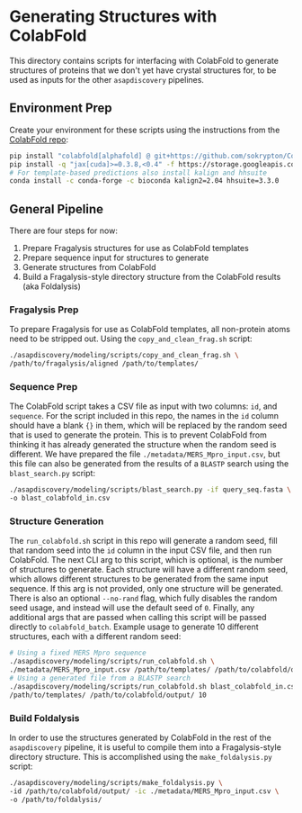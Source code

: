 # Generating Structures with ColabFold

This directory contains scripts for interfacing with ColabFold to generate
structures of proteins that we don't yet have crystal structures for, to be
used as inputs for the other `asapdiscovery` pipelines.

## Environment Prep
Create your environment for these scripts using the instructions from the
[ColabFold repo](https://github.com/sokrypton/ColabFold/):
```bash
pip install "colabfold[alphafold] @ git+https://github.com/sokrypton/ColabFold"
pip install -q "jax[cuda]>=0.3.8,<0.4" -f https://storage.googleapis.com/jax-releases/jax_cuda_releases.html
# For template-based predictions also install kalign and hhsuite
conda install -c conda-forge -c bioconda kalign2=2.04 hhsuite=3.3.0
```

## General Pipeline
There are four steps for now:
1. Prepare Fragalysis structures for use as ColabFold templates
2. Prepare sequence input for structures to generate
3. Generate structures from ColabFold
4. Build a Fragalysis-style directory structure from the ColabFold results
(aka Foldalysis)

### Fragalysis Prep
To prepare Fragalysis for use as ColabFold templates, all non-protein atoms
need to be stripped out. Using the `copy_and_clean_frag.sh` script:
```bash
./asapdiscovery/modeling/scripts/copy_and_clean_frag.sh \
/path/to/fragalysis/aligned /path/to/templates/
```

### Sequence Prep
The ColabFold script takes a CSV file as input with two columns: `id`, and
`sequence`. For the script included in this repo, the names in the `id` column
should have a blank `{}` in them, which will be replaced by the random seed
that is used to generate the protein. This is to prevent ColabFold from thinking
it has already generated the structure when the random seed is different. We
have prepared the file `./metadata/MERS_Mpro_input.csv`, but this file can also
be generated from the results of a `BLASTP` search using the `blast_search.py`
script:
```bash
./asapdiscovery/modeling/scripts/blast_search.py -if query_seq.fasta \
-o blast_colabfold_in.csv
```

### Structure Generation
The `run_colabfold.sh` script in this repo will generate a random seed, fill
that random seed into the `id` column in the input CSV file, and then run
ColabFold. The next CLI arg to this script, which is optional, is the number of
structures to generate. Each structure will have a different random seed, which
allows different structures to be generated from the same input sequence. If
this arg is not provided, only one structure will be generated. There is also an
optional `--no-rand` flag, which fully disables the random seed usage, and
instead will use the default seed of `0`. Finally, any additional args that are
passed when calling this script will be passed directly to `colabfold_batch`.
Example usage to generate 10 different structures, each with a different random
seed:
```bash
# Using a fixed MERS Mpro sequence
./asapdiscovery/modeling/scripts/run_colabfold.sh \
./metadata/MERS_Mpro_input.csv /path/to/templates/ /path/to/colabfold/output/ 10
# Using a generated file from a BLASTP search
./asapdiscovery/modeling/scripts/run_colabfold.sh blast_colabfold_in.csv \
/path/to/templates/ /path/to/colabfold/output/ 10
```

### Build Foldalysis
In order to use the structures generated by ColabFold in the rest of the
`asapdiscovery` pipeline, it is useful to compile them into a Fragalysis-style
directory structure. This is accomplished using the `make_foldalysis.py` script:
```bash
./asapdiscovery/modeling/scripts/make_foldalysis.py \
-id /path/to/colabfold/output/ -ic ./metadata/MERS_Mpro_input.csv \
-o /path/to/foldalysis/
```
